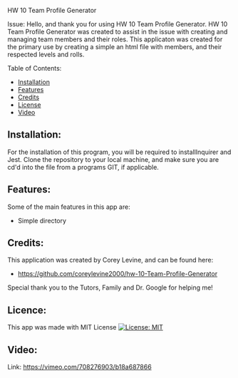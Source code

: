 HW 10 Team Profile Generator

Issue:
Hello, and thank you for using HW 10 Team Profile Generator. HW 10 Team Profile Generator was created to assist in the issue with creating and managing team members and their roles. This applicaton was created for the primary use by creating a simple an html file with members, and their respected levels and rolls.


Table of Contents:

- [Installation](#installation)
- [Features](#features)
- [Credits](#credits)
- [License](#license)
- [Video](#video)

## Installation:
For the installation of this program, you will be required to installInquirer and Jest.
Clone the repository to your local machine, and make sure you are cd'd into the file from a programs GIT, if applicable. 

## Features:
Some of the main features in this app are:
*  Simple directory


## Credits:
This application was created by Corey Levine, and can be found here:

* https://github.com/coreylevine2000/hw-10-Team-Profile-Generator

Special thank you to the Tutors, Family and Dr. Google for helping me!


## Licence:
This app was made with MIT License [![License: MIT](https://img.shields.io/badge/License-MIT-yellow.svg)](https://opensource.org/licenses/MIT)


## Video:
 Link: https://vimeo.com/708276903/b18a687866